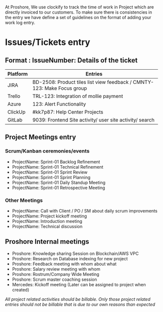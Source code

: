 At Proshore, We use clockify to track the time of work in Project which are directly invoiced to our customers. 
To make sure there is consistencies in the entry we have define a set of guidelines on the format of adding your work log entry.

# Issues/Tickets entry
## Format : IssueNumber: Details of the ticket

Platform | Entries
-------- | ---------
JIRA | BD-2508: Product tiles list view feedback  /  CMNTY-123: Make Focus group
Trello | TRL-123: Integration of mollie payment
Azure | 123: Alert Functionality
ClickUp | #kk7p87: Help Center Projects
GitLab | 9039: Frontend Site activity/ user site activity/ search

## Project Meetings entry
### Scrum/Kanban ceremonies/events
* ProjectName: Sprint-01 Backlog Refinement
* ProjectName: Sprint-01 Technical Refinement 
* ProjectName: Sprint-01 Sprint Review
* ProjectName: Sprint-01 Sprint Planning
* ProjectName: Sprint-01 Daily Standup Meeting
* ProjectName: Sprint-01 Retrospective Meeting

### Other Meetings
* ProjectName: Call with Client / PO  / SM about daily scrum improvements 
* ProjectName: Project kickoff meeting
* ProjectName: Introduction meeting 
* ProjectName: Technical discussion

## Proshore Internal meetings 
* Proshore: Knowledge sharing Session on Blockchain/AWS VPC
* Proshore: Research on Database indexing for new project
* Proshore: Feedback meeting with whom about what
* Proshore: Salary review meeting with whom
* Proshore: Rostrum/Company Wide Meeting
* Proshore: Scrum master coaching session
* Mercedes: Kickoff meeting (Later can be assigned to project when created)

*All project related activities should be billable. Only those project related entries should not be billable that is due to our own reasons than expected*



